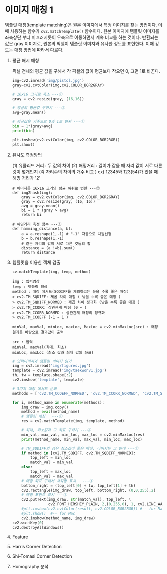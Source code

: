 # 이미지 매칭 1

템플릿 매칭(template matching)은 원본 이미지에서 특정 이미지를 찾는 방법이다. 이때 사용하는 함수가 `cv2.matchTemplate()` 함수이다. 원본 이미지에 템플릿 이미지를 좌측상단 부터 미끄러지듯이 우측으로 이동하면서 계속 비교를 하는 것이다. 반환되는 값은 gray 이미지로, 원본의 픽셀이 템플릿 이미지와 유사한 정도를 표현한다. 이때 강도는 매칭 방법에 따라서 다르다.

1. 평균 해시 매칭

   픽셀 전체의 평균 값을 구해서 각 픽셀의 값이 평균보다 작으면 0, 크면 1로 바꾼다.

   ```python
   img=cv2.imread('img/pistol.jpg')
   gray=cv2.cvtColor(img,cv2.COLOR_BGR2GRAY)
   
   # 16x16 크기로 축소 ---①
   gray = cv2.resize(gray, (16,16))
   
   # 영상의 평균값 구하기 ---②
   avg=gray.mean()
   
   # 평균값을 기준으로 0과 1로 변환 ---③
   bin = 1*(gray>avg)
   print(bin)
   
   plt.imshow(cv2.cvtColor(img, cv2.COLOR_BGR2RGB))
   plt.show()
   ```

2. 유사도 측정방법

   (1) 유클리드 거리 : 두 값의 차이
   (2) 해밍거리 : 길이가 같을 때 자리 값이 서로 다른 것이 몇개인지 (각 자리수의 차이의 개수 비교 )
       ex) 12345와 123(54)가 있을 때 해밍 거리가 '2'

   ```
   # 이미지를 16x16 크기의 평균 해쉬로 변환 ---②
   def img2hash(img):
       gray = cv2.cvtColor(img, cv2.COLOR_BGR2GRAY)
       gray = cv2.resize(gray, (16, 16))
       avg = gray.mean()
       bi = 1 * (gray > avg)
       return bi
   
   # 해밍거리 측정 함수 ---③
   def hamming_distance(a, b):
       a = a.reshape(1,-1) # "-1" 자동으로 차원선정
       b = b.reshape(1,-1)
       # 같은 자리의 값이 서로 다른 것들의 합
       distance = (a !=b).sum()
       return distance
   ```

   

3. 템플릿을 이용한 객체 검출

   ```
   cv.matchTemplate(img, temp, method)
   
   img : 입력영상
   temp : 템플릿 영상
   method : 매칭 메서드(SQDIFF를 제외하고는 높을 수록 좋은 매칭)
   > cv2.TM_SQDIFF: 제곱 차이 매칭 ( 낮을 수록 좋은 매칭 )
   > cv2.TM_SQDIFF_NORMED : 제곱 차이 정규화 (낮을 수록 좋은 매칭 )
   > cv2.TM_CCORR: 상관관계 매칭 (0 ~ )
   > cv2.TM_CCORR_NORMED : 상관관계 매칭의 정규화
   > cv2.TM_CCOEFF (-1 ~ 1 )
   
   minVal, maxVal, minLoc, maxLoc, MaxLoc = cv2.minMaxLoc(src) : 매칭 결과를 바탕으로 결과값이 출력
   
   src : 입력
   minVal, maxVal(최대, 최소)
   minLoc, maxLoc (최소 값과 최대 값의 좌표)
   ```

   ```python
   # 입력이미지와 템플릿 이미지 읽기
   img = cv2.imread('img/figures.jpg')
   template = cv2.imread('img/taekwonv1.jpg')
   th, tw = template.shape[:2]
   cv2.imshow('template', template)
   
   # 3가지 매칭 메서드 순회
   methods = ['cv2.TM_CCOEFF_NORMED', 'cv2.TM_CCORR_NORMED', 'cv2.TM_SQDIFF_NORMED']
   
   for i, method_name in enumerate(methods):
       img_draw = img.copy()
       method = eval(method_name)
       # 템플릿 매칭   ---①
       res = cv2.matchTemplate(img, template, method)
   
       # 최대, 최소값과 그 좌표 구하기 ---②
       min_val, max_val, min_loc, max_loc = cv2.minMaxLoc(res)
       print(method_name, min_val, max_val, min_loc, max_loc)
   
       # TM_SQDIFF의 경우 최소값이 좋은 매칭, 나머지는 그 반대 ---③
       if method in [cv2.TM_SQDIFF, cv2.TM_SQDIFF_NORMED]:
           top_left = min_loc
           match_val = min_val
       else:
           top_left = max_loc
           match_val = max_val
       # 매칭 좌표 구해서 사각형 표시   ---④      
       bottom_right = (top_left[0] + tw, top_left[1] + th)
       cv2.rectangle(img_draw, top_left, bottom_right, (0,0,255),2)
       # 매칭 포인트 표시 ---⑤
       cv2.putText(img_draw, str(match_val), top_left, \
                   cv2.FONT_HERSHEY_PLAIN, 2,(0,255,0), 1, cv2.LINE_AA)
       #plt.imshow(cv2.cvtColor(result, cv2.COLOR_BGR2RGB)) #-- for Mac
       #plt.show()  #-- for Mac
       cv2.imshow(method_name, img_draw)
   cv2.waitKey(0)
   cv2.destroyAllWindows() 
   ```

4. Feature 

   

5. Harris Corner Detection

   

6. Shi-Tomasi Corner Detection

   

7. Homography 분석

